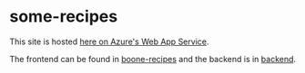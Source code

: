 # some-recipes

This site is hosted [here on Azure's Web App Service](https://some-recipes.azurewebsites.net/recipes).

The frontend can be found in [boone-recipes](https://github.com/boonepeter/some-recipes/tree/master/boone-recipes) and the backend is in [backend](https://github.com/boonepeter/some-recipes/tree/master/backend).
